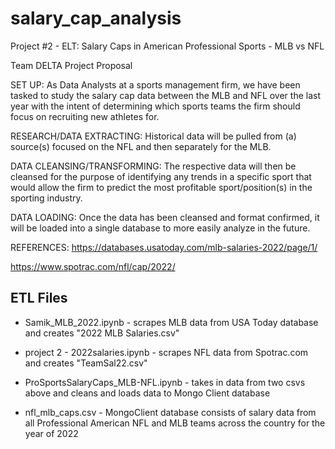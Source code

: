 # salary_cap_analysis

Project #2 - ELT: Salary Caps in American Professional Sports - MLB vs NFL

Team DELTA Project Proposal

SET UP:  As Data Analysts at a sports management firm, we have been tasked to study the salary cap data between the MLB and NFL over the last year with the intent of determining which sports teams the firm should focus on recruiting new athletes for. 

RESEARCH/DATA EXTRACTING: Historical data will be pulled from (a) source(s) focused on the NFL and then separately for the MLB. 

DATA CLEANSING/TRANSFORMING: The respective data will then be cleansed for the purpose of identifying any trends in a specific sport that would allow the firm to predict the most profitable sport/position(s) in the sporting industry. 

DATA LOADING: Once the data has been cleansed and format confirmed, it will be loaded into a single database to more easily analyze in the future. 

REFERENCES:
https://databases.usatoday.com/mlb-salaries-2022/page/1/

https://www.spotrac.com/nfl/cap/2022/


## ETL Files 

* Samik_MLB_2022.ipynb - scrapes MLB data from USA Today database and creates "2022 MLB Salaries.csv"

* project 2 - 2022salaries.ipynb - scrapes NFL data from Spotrac.com and creates "TeamSal22.csv"

* ProSportsSalaryCaps_MLB-NFL.ipynb - takes in data from two csvs above and cleans and loads data to Mongo Client database

* nfl_mlb_caps.csv - MongoClient database consists of salary data from all Professional American NFL and MLB teams across the country for the year of 2022


